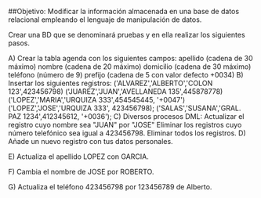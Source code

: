 ##Objetivo: Modificar la información almacenada en una base de datos relacional empleando el lenguaje de manipulación de datos.

Crear una BD que se denominará pruebas y en ella realizar los siguientes pasos.

A) Crear la tabla agenda con los siguientes campos:
apellido (cadena de 30 máximo)
nombre (cadena de 20 máximo)
domicilio (cadena de 30 máximo)
teléfono (número de 9)
prefijo (cadena de 5 con valor defecto +0034)
B) Insertar los siguientes registros:
('ALVAREZ','ALBERTO','COLON 123',423456798)
('JUAREZ','JUAN','AVELLANEDA 135',445878778)
('LOPEZ','MARIA','URQUIZA 333',454545445, '+0047')
('LOPEZ','JOSE','URQUIZA 333', 423456798);
('SALAS','SUSANA','GRAL. PAZ 1234',412345612, '+0036');
C) Diversos procesos DML:
Actualizar el registro cuyo nombre sea "JUAN" por "JOSE"
Eliminar los registros cuyo número telefónico sea igual a 423456798.
Eliminar todos los registros.
D) Añade un nuevo registro con tus datos personales.

E) Actualiza el apellido LOPEZ con GARCIA.

F) Cambia el nombre de JOSE por ROBERTO.

G) Actualiza el teléfono 423456798 por 123456789 de Alberto.